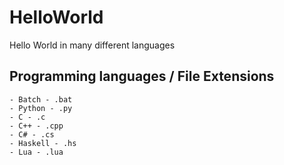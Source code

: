 # HelloWorld
Hello World in many different languages

## Programming languages / File Extensions
```
- Batch - .bat
- Python - .py
- C - .c
- C++ - .cpp
- C# - .cs
- Haskell - .hs
- Lua - .lua
```

